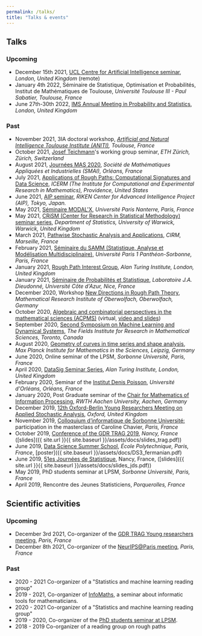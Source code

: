 ```yaml
---
permalink: /talks/
title: "Talks & events"
---
```


## Talks

### Upcoming

* December 15th 2021, [UCL Centre for Artificial Intelligence seminar](https://www.youtube.com/c/UCLCentreforArtificialIntelligence/featured), *London, United Kingdom* (remote)
* January 4th 2022, Séminaire de Statistique, Optimisation et Probabilités, Institut de Mathématiques de Toulouse, *Université Toulouse III - Paul Sabatier, Toulouse, France*
* June 27th-30th 2022, [IMS Annual Meeting in Probability and Statistics](https://www.imsannualmeeting-london2022.com), *London, United Kingdom*

### Past

* November 2021, 3IA doctoral workshop, *[Artificial and Natural Intelligence Toulouse Institute (ANITI)](https://aniti.univ-toulouse.fr/en/), Toulouse, France*
* October 2021, [Josef Teichmann](https://people.math.ethz.ch/~jteichma/)'s working group seminar, *ETH Zürich, Zürich, Switzerland*
* August 2021, [Journées MAS 2020](https://mas2020.sciencesconf.org), *Société de Mathématiques Appliquées et Industrielles (SMAI), Orléans, France*
* July 2021, [Applications of Rough Paths: Computational Signatures and Data Science](https://icerm.brown.edu/topical_workshops/tw-21-rp/), *ICERM (The Institute for Computational and Experimental Research in Mathematics), Providence, United States*
* June 2021, [AIP seminar](https://team-approx-bayes.github.io/reading/), *RIKEN Center for Advanced Intelligence Project (AIP), Tokyo, Japan.*
* May 2021, [Séminaire MODAL'X](https://modalx.parisnanterre.fr/seminaires/), *Université Paris Nanterre, Paris, France*
* May 2021, [CRiSM (Center for Research in Statistical Methodology) seminar series](https://warwick.ac.uk/fac/sci/statistics/crism/seminars/), *Department of Statistics, University of Warwick, Warwick, United Kingdom*
* March 2021, [Pathwise Stochastic Analysis and Applications](https://conferences.cirm-math.fr/2322.html), *CIRM, Marseille, France*
* February 2021, [Séminaire du SAMM (Statistique, Analyse et Modélisation Multidisciplinaire)](http://samm.univ-paris1.fr/-Seminaire-du-SAMM-), *Université Paris 1 Panthéon-Sorbonne, Paris, France* 
* January 2021, [Rough Path Interest Group](https://datasig.ac.uk/event/adeline-fermanian-13-jan-2021), *Alan Turing Institute, London, United Kingdom* 
* January 2021, [Séminaire de Probabilités et Statistique](https://math.unice.fr/seminairesequipeps/séminaire-de-léquipe-de-probabilités-et-statistique.html), *Laboratoire J.A. Dieudonné, Université Côte d'Azur, Nice, France*
* December 2020, Workshop [New Directions in Rough Path Theory](https://www.mfo.de/occasion/2050a/www_view), *Mathematical Research Institute of Oberwolfach, Oberwolfach, Germany* 
* October 2020, [Algebraic and combinatorial perspectives in the mathematical sciences (ACPMS)](https://www.math.ntnu.no/acpms/) (virtual, [video and slides](https://www.math.ntnu.no/acpms/view_talk.html?id=63))
* September 2020, [Second Symposium on Machine Learning and Dynamical Systems](http://www.fields.utoronto.ca/activities/20-21/dynamical), *The Fields Institute for Research in Mathematical Sciences, Toronto, Canada* 
* August 2020, [Geometry of curves in time series and shape analysis](https://www.mis.mpg.de/calendar/conferences/2020/geometry-of-curves2020.html), *Max Planck Institute for Mathematics in the Sciences, Leipzig, Germany* 
* June 2020, Online seminar of the LPSM, *Sorbonne Université, Paris, France* 
* April 2020, [DataSig Seminar Series](https://datasig.ac.uk/event/adeline-fermanian-discussing-xyz), *Alan Turing Institute, London, United Kingdom* 
* February 2020, Seminar of the [Institut Denis Poisson](https://www.idpoisson.fr), *Université d'Orléans, Orléans, France*
* January 2020, Post Graduate seminar of the [Chair for Mathematics of Information Processing](https://www.mathc.rwth-aachen.de/en/home/home/), *RWTH Aachen University, Aachen, Germany*
* December 2019, [12th Oxford-Berlin Young Researchers Meeting on Applied Stochastic Analysis](https://www.maths.ox.ac.uk/events/conferences/12th-oxford-berlin-conference), *Oxford, United Kingdom*
* November 2019, [Colloquium d’informatique de Sorbonne Université:](https://www.lip6.fr/colloquium/?guest=Chavier) participation in the masterclass of Caroline Chavier, *Paris, France*
* October 2019, [Conference of the GDR TRAG 2019](https://trag2019.event.univ-lorraine.fr/), *Nancy, France* ([slides]({{ site.url }}{{ site.baseurl }}/assets/docs/slides_trag.pdf))
* June 2019, [Data Science Summer School](https://www.ds3-datascience-polytechnique.fr/), *École Polytechnique, Paris, France*, [poster]({{ site.baseurl }}/assets/docs/DS3_fermanian.pdf)
* June 2019, [51es Journées de Statistique](http://jds2019.sfds.asso.fr/), Nancy, France, ([slides]({{ site.url }}{{ site.baseurl }}/assets/docs/slides_jds.pdf))
* May 2019, PhD students seminar at LPSM, *Sorbonne Université, Paris, France*
* April 2019, Rencontre des Jeunes Statisticiens, *Porquerolles, France*


## Scientific activities

### Upcoming

* December 3rd 2021, Co-organizer of the [GDR TRAG Young researchers meeting](https://young-trag-2021.sciencesconf.org), *Paris, France*
* December 8th 2021, Co-organizer of the [NeurIPS@Paris meeting](https://neurips2021paris.github.io), *Paris, France*

### Past
* 2020 - 2021 Co-organizer of a "Statistics and machine learning reading group"
* 2019 - 2021, Co-organizer of [InfoMaths](http://infomath.pages.math.cnrs.fr/), a seminar about informatic tools for mathematicians.
* 2020 - 2021 Co-organizer of a "Statistics and machine learning reading group"
* 2019 - 2020, Co-organizer of the [PhD students seminar at LPSM](http://www.lpsm.paris/agenda/seminaires-gdt/gtt/).
* 2018 - 2019 Co-organizer of a reading group on rough paths











